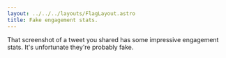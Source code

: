```yaml
---
layout: ../../../layouts/FlagLayout.astro
title: Fake engagement stats.
---
```


That screenshot of a tweet you shared has some impressive engagement stats. It's unfortunate they're probably fake.
